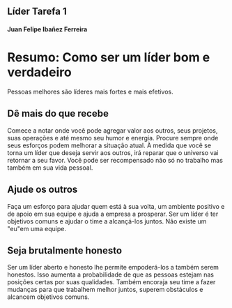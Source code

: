 <h2>Líder Tarefa 1</h2>

<h4>Juan Felipe Ibañez Ferreira</h4>


# Resumo: Como ser um líder bom e verdadeiro

 Pessoas melhores são líderes mais fortes e mais efetivos.

<h2>Dê mais do que recebe</h2>

Comece a notar onde você pode agregar valor aos outros, seus projetos, suas operações e até mesmo seu humor e energia. Procure sempre onde seus esforços podem melhorar a situação atual. À medida que você se torna um líder que deseja servir aos outros, irá reparar que o universo vai retornar a seu favor.  Você pode ser recompensado não só no trabalho mas também em sua vida pessoal.

<h2>Ajude os outros</h2>

Faça um esforço para ajudar quem está à sua volta, um ambiente positivo e de apoio em sua equipe e ajuda a empresa a prosperar. Ser um líder é ter objetivos comuns e ajudar o time a alcançá-los juntos. Não existe um "eu"em uma equipe.

<h2>Seja brutalmente honesto</h2>

Ser um líder aberto e honesto lhe permite empoderá-los a também serem honestos. Isso aumenta a probabilidade de que as pessoas estejam nas posições certas por suas qualidades. Também encoraja seu time a fazer mudanças para que trabalhem melhor juntos, superem obstáculos e alcancem objetivos comuns.

